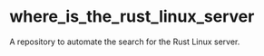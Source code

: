 where_is_the_rust_linux_server
==============================

A repository to automate the search for the Rust Linux server.
